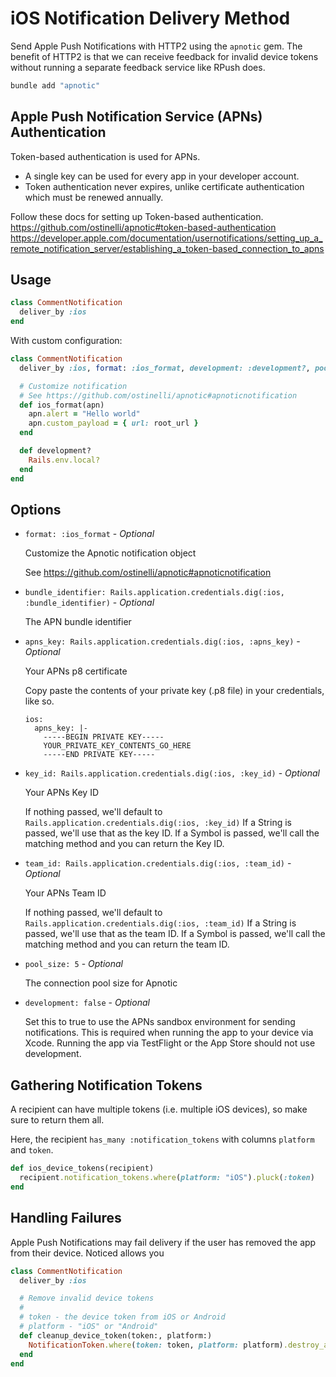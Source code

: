 # iOS Notification Delivery Method

Send Apple Push Notifications with HTTP2 using the `apnotic` gem. The benefit of HTTP2 is that we can receive feedback for invalid device tokens without running a separate feedback service like RPush does.

```bash
bundle add "apnotic"
```

## Apple Push Notification Service (APNs) Authentication

Token-based authentication is used for APNs.
* A single key can be used for every app in your developer account.
* Token authentication never expires, unlike certificate authentication which must be renewed annually.

Follow these docs for setting up Token-based authentication.
https://github.com/ostinelli/apnotic#token-based-authentication
https://developer.apple.com/documentation/usernotifications/setting_up_a_remote_notification_server/establishing_a_token-based_connection_to_apns

## Usage

```ruby
class CommentNotification
  deliver_by :ios
end
```

With custom configuration:

```ruby
class CommentNotification
  deliver_by :ios, format: :ios_format, development: :development?, pool_size: 5

  # Customize notification
  # See https://github.com/ostinelli/apnotic#apnoticnotification
  def ios_format(apn)
    apn.alert = "Hello world"
    apn.custom_payload = { url: root_url }
  end

  def development?
    Rails.env.local?
  end
end
```

## Options

* `format: :ios_format` - *Optional*

  Customize the Apnotic notification object

  See https://github.com/ostinelli/apnotic#apnoticnotification

* `bundle_identifier: Rails.application.credentials.dig(:ios, :bundle_identifier)` - *Optional*

  The APN bundle identifier

* `apns_key: Rails.application.credentials.dig(:ios, :apns_key)` - *Optional*

  Your APNs p8 certificate

  Copy paste the contents of your private key (.p8 file) in your credentials, like so.

  ```text
  ios:
    apns_key: |-
      -----BEGIN PRIVATE KEY-----
      YOUR_PRIVATE_KEY_CONTENTS_GO_HERE
      -----END PRIVATE KEY-----
  ```

* `key_id: Rails.application.credentials.dig(:ios, :key_id)` - *Optional*

  Your APNs Key ID

  If nothing passed, we'll default to `Rails.application.credentials.dig(:ios, :key_id)`
  If a String is passed, we'll use that as the key ID.
  If a Symbol is passed, we'll call the matching method and you can return the Key ID.

* `team_id: Rails.application.credentials.dig(:ios, :team_id)` - *Optional*

  Your APNs Team ID

  If nothing passed, we'll default to `Rails.application.credentials.dig(:ios, :team_id)`
  If a String is passed, we'll use that as the team ID.
  If a Symbol is passed, we'll call the matching method and you can return the team ID.

* `pool_size: 5` - *Optional*

  The connection pool size for Apnotic

* `development: false` - *Optional*

  Set this to true to use the APNs sandbox environment for sending notifications. This is required when running the app to your device via Xcode. Running the app via TestFlight or the App Store should not use development.

## Gathering Notification Tokens

A recipient can have multiple tokens (i.e. multiple iOS devices), so make sure to return them all.

Here, the recipient `has_many :notification_tokens` with columns `platform` and `token`.

```ruby
def ios_device_tokens(recipient)
  recipient.notification_tokens.where(platform: "iOS").pluck(:token)
end
```

## Handling Failures

Apple Push Notifications may fail delivery if the user has removed the app from their device. Noticed allows you

```ruby
class CommentNotification
  deliver_by :ios

  # Remove invalid device tokens
  #
  # token - the device token from iOS or Android
  # platform - "iOS" or "Android"
  def cleanup_device_token(token:, platform:)
    NotificationToken.where(token: token, platform: platform).destroy_all
  end
end
```
